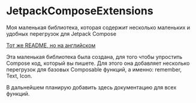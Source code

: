 # JetpackComposeExtensions

Моя маленькая библиотека, которая содержит несколько маленьких и удобных перегрузок для Jetpack
Compose

[Тот же README, но на английском](/README.md)

Эта маленькая библиотека была создана, для того чтобы упростить Compose код, который вы пишете.
Для этого она добавляет несколько перегрузок для базовых Composable функций, а именно: remember,
Text, Icon.

В дальнейшем планирую добавить здесь документацию для всех функций.

[//]: # (TODO Задокументировать все функции)
